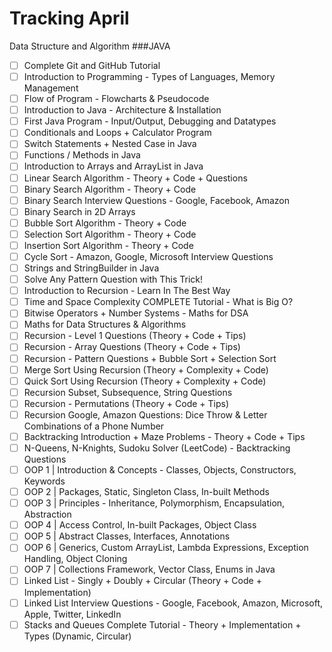 # Tracking April

Data Structure and Algorithm ###JAVA

- [ ] Complete Git and GitHub Tutorial
- [ ] Introduction to Programming - Types of Languages, Memory Management
- [ ] Flow of Program - Flowcharts & Pseudocode
- [ ] Introduction to Java - Architecture & Installation
- [ ] First Java Program - Input/Output, Debugging and Datatypes
- [ ] Conditionals and Loops + Calculator Program
- [ ] Switch Statements + Nested Case in Java
- [ ] Functions / Methods in Java
- [ ] Introduction to Arrays and ArrayList in Java
- [ ] Linear Search Algorithm - Theory + Code + Questions
- [ ] Binary Search Algorithm - Theory + Code
- [ ] Binary Search Interview Questions - Google, Facebook, Amazon
- [ ] Binary Search in 2D Arrays
- [ ] Bubble Sort Algorithm - Theory + Code
- [ ] Selection Sort Algorithm - Theory + Code
- [ ] Insertion Sort Algorithm - Theory + Code
- [ ] Cycle Sort - Amazon, Google, Microsoft Interview Questions
- [ ] Strings and StringBuilder in Java
- [ ] Solve Any Pattern Question with This Trick!
- [ ] Introduction to Recursion - Learn In The Best Way
- [ ] Time and Space Complexity COMPLETE Tutorial - What is Big O?
- [ ] Bitwise Operators + Number Systems - Maths for DSA
- [ ] Maths for Data Structures & Algorithms
- [ ] Recursion - Level 1 Questions (Theory + Code + Tips)
- [ ] Recursion - Array Questions (Theory + Code + Tips)
- [ ] Recursion - Pattern Questions + Bubble Sort + Selection Sort
- [ ] Merge Sort Using Recursion (Theory + Complexity + Code)
- [ ] Quick Sort Using Recursion (Theory + Complexity + Code)
- [ ] Recursion Subset, Subsequence, String Questions
- [ ] Recursion - Permutations (Theory + Code + Tips)
- [ ] Recursion Google, Amazon Questions: Dice Throw & Letter Combinations of a Phone Number
- [ ] Backtracking Introduction + Maze Problems - Theory + Code + Tips
- [ ] N-Queens, N-Knights, Sudoku Solver (LeetCode) - Backtracking Questions
- [ ] OOP 1 | Introduction & Concepts - Classes, Objects, Constructors, Keywords
- [ ] OOP 2 | Packages, Static, Singleton Class, In-built Methods
- [ ] OOP 3 | Principles - Inheritance, Polymorphism, Encapsulation, Abstraction
- [ ] OOP 4 | Access Control, In-built Packages, Object Class
- [ ] OOP 5 | Abstract Classes, Interfaces, Annotations
- [ ] OOP 6 | Generics, Custom ArrayList, Lambda Expressions, Exception Handling, Object Cloning
- [ ] OOP 7 | Collections Framework, Vector Class, Enums in Java
- [ ] Linked List - Singly + Doubly + Circular (Theory + Code + Implementation)
- [ ] Linked List Interview Questions - Google, Facebook, Amazon, Microsoft, Apple, Twitter, LinkedIn
- [ ] Stacks and Queues Complete Tutorial - Theory + Implementation + Types (Dynamic, Circular)
